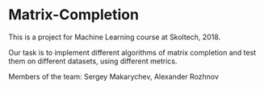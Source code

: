 # Matrix-Completion
This is a project for Machine Learning course at Skoltech, 2018.

Our task is to implement different algorithms of matrix completion and test them on different datasets, using different metrics.

Members of the team: 
Sergey Makarychev,
Alexander Rozhnov

